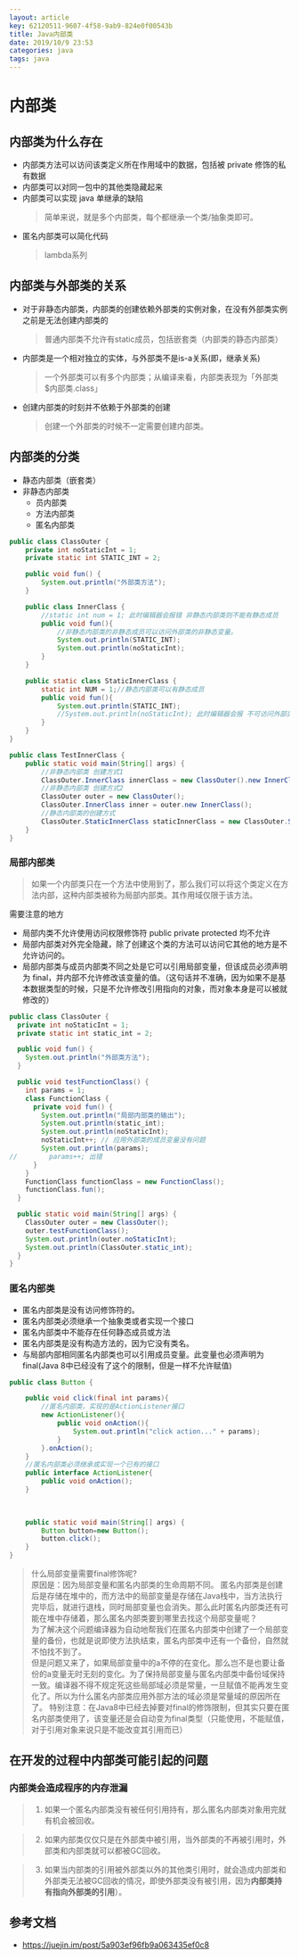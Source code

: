 ```yaml
---
layout: article
key: 62120511-9607-4f58-9ab9-824e0f00543b
title: Java内部类
date: 2019/10/9 23:53
categories: java
tags: java
---
```


# 内部类

## 内部类为什么存在
- 内部类方法可以访问该类定义所在作用域中的数据，包括被 private 修饰的私有数据
- 内部类可以对同一包中的其他类隐藏起来
- 内部类可以实现 java 单继承的缺陷
    >简单来说，就是多个内部类，每个都继承一个类/抽象类即可。
- 匿名内部类可以简化代码
    >lambda系列

## 内部类与外部类的关系
- 对于非静态内部类，内部类的创建依赖外部类的实例对象，在没有外部类实例之前是无法创建内部类的
    >普通内部类不允许有static成员，包括嵌套类（内部类的静态内部类）
- 内部类是一个相对独立的实体，与外部类不是is-a关系(即，继承关系)
    >一个外部类可以有多个内部类；从编译来看，内部类表现为「外部类$内部类.class」
- 创建内部类的时刻并不依赖于外部类的创建
    >创建一个外部类的时候不一定需要创建内部类。

## 内部类的分类

- 静态内部类（嵌套类）
- 非静态内部类
    * 员内部类
    * 方法内部类
    * 匿名内部类
    
```java
public class ClassOuter {
    private int noStaticInt = 1;
    private static int STATIC_INT = 2;

    public void fun() {
        System.out.println("外部类方法");
    }

    public class InnerClass {
        //static int num = 1; 此时编辑器会报错 非静态内部类则不能有静态成员
        public void fun(){
            //非静态内部类的非静态成员可以访问外部类的非静态变量。
            System.out.println(STATIC_INT);
            System.out.println(noStaticInt);
        }
    }

    public static class StaticInnerClass {
        static int NUM = 1;//静态内部类可以有静态成员
        public void fun(){
            System.out.println(STATIC_INT);
            //System.out.println(noStaticInt); 此时编辑器会报 不可访问外部类的非静态变量
        }
    }
}

public class TestInnerClass {
    public static void main(String[] args) {
        //非静态内部类 创建方式1
        ClassOuter.InnerClass innerClass = new ClassOuter().new InnerClass();
        //非静态内部类 创建方式2
        ClassOuter outer = new ClassOuter();
        ClassOuter.InnerClass inner = outer.new InnerClass();
        //静态内部类的创建方式
        ClassOuter.StaticInnerClass staticInnerClass = new ClassOuter.StaticInnerClass();
    }
}

```
### 局部内部类
>如果一个内部类只在一个方法中使用到了，那么我们可以将这个类定义在方法内部，这种内部类被称为局部内部类。其作用域仅限于该方法。

需要注意的地方
- 局部内类不允许使用访问权限修饰符 public private protected 均不允许
- 局部内部类对外完全隐藏，除了创建这个类的方法可以访问它其他的地方是不允许访问的。
- 局部内部类与成员内部类不同之处是它可以引用局部变量，但该成员必须声明为 final，并内部不允许修改该变量的值。（这句话并不准确，因为如果不是基本数据类型的时候，只是不允许修改引用指向的对象，而对象本身是可以被就修改的）


```java
public class ClassOuter {
  private int noStaticInt = 1;
  private static int static_int = 2;

  public void fun() {
    System.out.println("外部类方法");
  }

  public void testFunctionClass() {
    int params = 1;
    class FunctionClass {
      private void fun() {
        System.out.println("局部内部类的输出");
        System.out.println(static_int);
        System.out.println(noStaticInt);
        noStaticInt++; // 应用外部类的成员变量没有问题
        System.out.println(params);
//        params++; 出错
      }
    }
    FunctionClass functionClass = new FunctionClass();
    functionClass.fun();
  }

  public static void main(String[] args) {
    ClassOuter outer = new ClassOuter();
    outer.testFunctionClass();
    System.out.println(outer.noStaticInt);
    System.out.println(ClassOuter.static_int);
  }
}

```
### 匿名内部类
- 匿名内部类是没有访问修饰符的。
- 匿名内部类必须继承一个抽象类或者实现一个接口
- 匿名内部类中不能存在任何静态成员或方法
- 匿名内部类是没有构造方法的，因为它没有类名。
- 与局部内部相同匿名内部类也可以引用成员变量。此变量也必须声明为 final(Java 8中已经没有了这个的限制，但是一样不允许赋值)

```java
public class Button {

    public void click(final int params){
        //匿名内部类，实现的是ActionListener接口
        new ActionListener(){
            public void onAction(){
                System.out.println("click action..." + params);
            }
        }.onAction();
    }
    //匿名内部类必须继承或实现一个已有的接口
    public interface ActionListener{
        public void onAction();
    }
    
    

    public static void main(String[] args) {
        Button button=new Button();
        button.click();
    }
}
```

>什么局部变量需要final修饰呢?    
原因是：因为局部变量和匿名内部类的生命周期不同。
匿名内部类是创建后是存储在堆中的，而方法中的局部变量是存储在Java栈中，当方法执行完毕后，就进行退栈，同时局部变量也会消失。那么此时匿名内部类还有可能在堆中存储着，那么匿名内部类要到哪里去找这个局部变量呢？    
为了解决这个问题编译器为自动地帮我们在匿名内部类中创建了一个局部变量的备份，也就是说即使方法执结束，匿名内部类中还有一个备份，自然就不怕找不到了。    
但是问题又来了，如果局部变量中的a不停的在变化。那么岂不是也要让备份的a变量无时无刻的变化。为了保持局部变量与匿名内部类中备份域保持一致。编译器不得不规定死这些局部域必须是常量，一旦赋值不能再发生变化了。所以为什么匿名内部类应用外部方法的域必须是常量域的原因所在了。
特别注意：在Java8中已经去掉要对final的修饰限制，但其实只要在匿名内部类使用了，该变量还是会自动变为final类型（只能使用，不能赋值，对于引用对象来说只是不能改变其引用而已）

## 在开发的过程中内部类可能引起的问题
### 内部类会造成程序的内存泄漏
>1. 如果一个匿名内部类没有被任何引用持有，那么匿名内部类对象用完就有机会被回收。

>2. 如果内部类仅仅只是在外部类中被引用，当外部类的不再被引用时，外部类和内部类就可以都被GC回收。

>3. 如果当内部类的引用被外部类以外的其他类引用时，就会造成内部类和外部类无法被GC回收的情况，即使外部类没有被引用，因为**内部类持有指向外部类的引用**）。

## 参考文档
- https://juejin.im/post/5a903ef96fb9a063435ef0c8